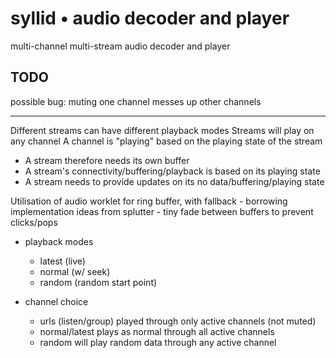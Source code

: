 # syllid &bull; audio decoder and player

multi-channel multi-stream audio decoder and player


## TODO

possible bug: muting one channel messes up other channels

-----

Different streams can have different playback modes
Streams will play on any channel
A channel is "playing" based on the playing state of the stream

- A stream therefore needs its own buffer
- A stream's connectivity/buffering/playback is based on its playing state
- A stream needs to provide updates on its no data/buffering/playing state

Utilisation of audio worklet for ring buffer, with fallback
	- borrowing implementation ideas from splutter
	- tiny fade between buffers to prevent clicks/pops


- playback modes
	- latest (live)
	- normal (w/ seek)
	- random (random start point)

- channel choice
	- urls (listen/group) played through only active channels (not muted)
	- normal/latest plays as normal through all active channels
	- random will play random data through any active channel